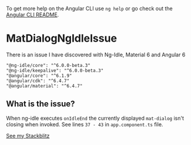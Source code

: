 To get more help on the Angular CLI use `ng help` or go check out the [Angular CLI README](https://github.com/angular/angular-cli/blob/master/README.md).
# MatDialogNgIdleIssue

There is an issue I have discovered with Ng-Idle, Material 6 and Angular 6

    "@ng-idle/core": "^6.0.0-beta.3"
    "@ng-idle/keepalive": "^6.0.0-beta.3"
    "@angular/core": "^6.1.9"
    "@angular/cdk": "^6.4.7"
    "@angular/material": "^6.4.7"
    
## What is the issue?
When ng-idle executes `onIdleEnd` the currently displayed `mat-dialog` isn't closing when invoked. See lines `37 - 43` in `app.component.ts` file.

[See my Stackblitz](https://stackblitz.com/github/alobban/MatDialogNgIdleIssue)
